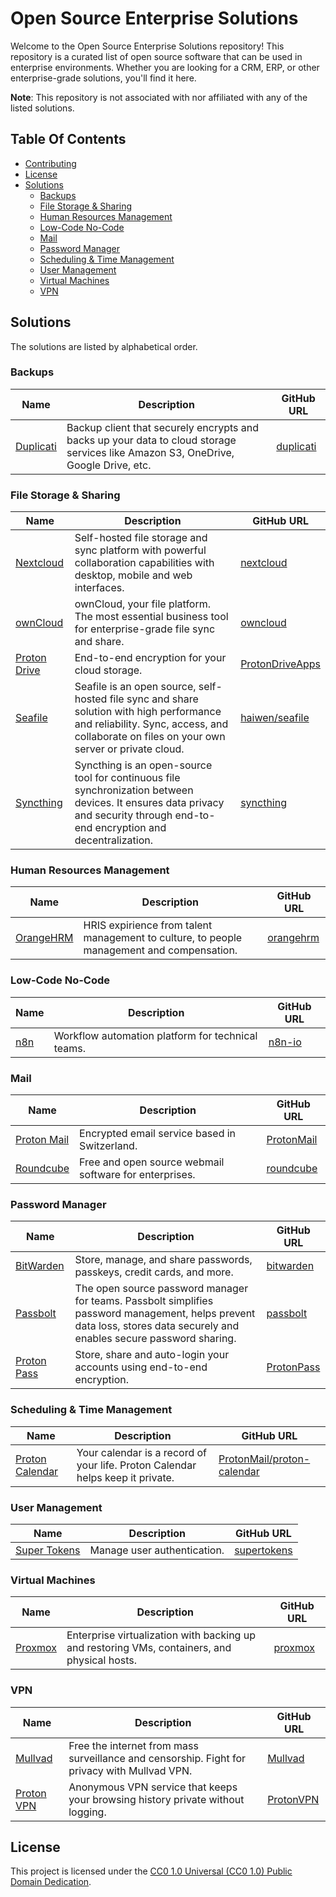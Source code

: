 # Open Source Enterprise Solutions
Welcome to the Open Source Enterprise Solutions repository! This repository is a curated list of open source software that can be used in enterprise environments. Whether you are looking for a CRM, ERP, or other enterprise-grade solutions, you'll find it here.

**Note**: This repository is not associated with nor affiliated with any of the listed solutions.

## Table Of Contents
* [Contributing](/CONTRIBUTING.md)
* [License](#license)
* [Solutions](#solutions)
	* [Backups](#backups)
	* [File Storage & Sharing](#file-storage--sharing)
	* [Human Resources Management](#human-resources-management)
	* [Low-Code No-Code](#low-code-no-code)
	* [Mail](#mail)
	* [Password Manager](#password-manager)
	* [Scheduling & Time Management](#scheduling--time-management)
	* [User Management](#user-management)
	* [Virtual Machines](#virtual-machines)
	* [VPN](#vpn)


## Solutions
The solutions are listed by alphabetical order.

### Backups
| Name | Description | GitHub URL |
| --- | --- | --- |
| [Duplicati](https://duplicati.com/) | Backup client that securely encrypts and backs up your data to cloud storage services like Amazon S3, OneDrive, Google Drive, etc. | [duplicati](https://github.com/duplicati) |

### File Storage & Sharing
| Name | Description | GitHub URL |
| --- | --- | --- |
| [Nextcloud](https://nextcloud.com/) | Self-hosted file storage and sync platform with powerful collaboration capabilities with desktop, mobile and web interfaces. | [nextcloud](https://github.com/nextcloud) |
| [ownCloud](https://owncloud.com/) | ownCloud, your file platform. The most essential business tool for enterprise-grade file sync and share. | [owncloud](https://github.com/owncloud) |
| [Proton Drive](https://proton.me/drive) | End-to-end encryption for your cloud storage. | [ProtonDriveApps](https://github.com/ProtonDriveApps) |
| [Seafile](https://www.seafile.com/) | Seafile is an open source, self-hosted file sync and share solution with high performance and reliability. Sync, access, and collaborate on files on your own server or private cloud. | [haiwen/seafile](https://github.com/haiwen/seafile) |
| [Syncthing](https://syncthing.net/) | Syncthing is an open-source tool for continuous file synchronization between devices. It ensures data privacy and security through end-to-end encryption and decentralization. | [syncthing](https://github.com/syncthing) |

### Human Resources Management
| Name | Description | GitHub URL |
| --- | --- | --- |
| [OrangeHRM](https://www.orangehrm.com/) | HRIS expirience from talent management to culture, to people management and compensation. | [orangehrm](https://github.com/orangehrm) |

### Low-Code No-Code
| Name | Description | GitHub URL |
| --- | --- | --- |
| [n8n](https://n8n.io/) | Workflow automation platform for technical teams. | [n8n-io](https://github.com/n8n-io) |

### Mail
| Name | Description | GitHub URL |
| --- | --- | --- |
| [Proton Mail](https://proton.me/mail) | Encrypted email service based in Switzerland. | [ProtonMail](https://github.com/ProtonMail) |
| [Roundcube](https://roundcube.net/) | Free and open source webmail software for enterprises. | [roundcube](https://github.com/roundcube) |

### Password Manager
| Name | Description | GitHub URL |
| --- | --- | --- |
| [BitWarden](https://bitwarden.com/) | Store, manage, and share passwords, passkeys, credit cards, and more. | [bitwarden](https://github.com/bitwarden) |
| [Passbolt](https://www.passbolt.com/) | The open source password manager for teams. Passbolt simplifies password management, helps prevent data loss, stores data securely and enables secure password sharing. | [passbolt](https://github.com/passbolt) |
| [Proton Pass](https://proton.me/pass) | Store, share and auto-login your accounts using end-to-end encryption. | [ProtonPass](https://github.com/ProtonPass) |

### Scheduling & Time Management
| Name | Description | GitHub URL |
| --- | --- | --- |
| [Proton Calendar](https://proton.me/calendar) | Your calendar is a record of your life. Proton Calendar helps keep it private. | [ProtonMail/proton-calendar](https://github.com/ProtonMail/proton-calendar) |

### User Management
| Name | Description | GitHub URL |
| --- | --- | --- |
| [Super Tokens](https://supertokens.com/) | Manage user authentication. | [supertokens](https://github.com/supertokens) |

### Virtual Machines
| Name | Description | GitHub URL |
| --- | --- | --- |
| [Proxmox](https://proxmox.com/) | Enterprise virtualization with backing up and restoring VMs, containers, and physical hosts. | [proxmox](https://github.com/proxmox) |

### VPN
| Name | Description | GitHub URL |
| --- | --- | --- |
| [Mullvad](https://mullvad.net/) | Free the internet from mass surveillance and censorship. Fight for privacy with Mullvad VPN. | [Mullvad](https://github.com/Mullvad) |
| [Proton VPN](https://protonvpn.com/) | Anonymous VPN service that keeps your browsing history private without logging. | [ProtonVPN](https://github.com/ProtonVPN) |


## License
This project is licensed under the [CC0 1.0 Universal (CC0 1.0) Public Domain Dedication](https://creativecommons.org/publicdomain/zero/1.0/).